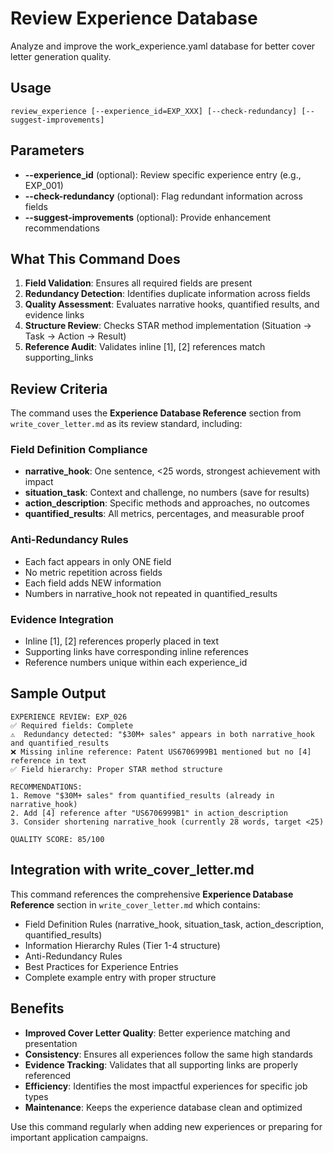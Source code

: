 # Review Experience Database

Analyze and improve the work_experience.yaml database for better cover letter generation quality.

## Usage
```
review_experience [--experience_id=EXP_XXX] [--check-redundancy] [--suggest-improvements]
```

## Parameters
- **--experience_id** (optional): Review specific experience entry (e.g., EXP_001)
- **--check-redundancy** (optional): Flag redundant information across fields
- **--suggest-improvements** (optional): Provide enhancement recommendations

## What This Command Does

1. **Field Validation**: Ensures all required fields are present
2. **Redundancy Detection**: Identifies duplicate information across fields
3. **Quality Assessment**: Evaluates narrative hooks, quantified results, and evidence links
4. **Structure Review**: Checks STAR method implementation (Situation → Task → Action → Result)
5. **Reference Audit**: Validates inline [1], [2] references match supporting_links

## Review Criteria

The command uses the **Experience Database Reference** section from `write_cover_letter.md` as its review standard, including:

### Field Definition Compliance
- **narrative_hook**: One sentence, <25 words, strongest achievement with impact
- **situation_task**: Context and challenge, no numbers (save for results)
- **action_description**: Specific methods and approaches, no outcomes
- **quantified_results**: All metrics, percentages, and measurable proof

### Anti-Redundancy Rules
- Each fact appears in only ONE field
- No metric repetition across fields
- Each field adds NEW information
- Numbers in narrative_hook not repeated in quantified_results

### Evidence Integration
- Inline [1], [2] references properly placed in text
- Supporting links have corresponding inline references
- Reference numbers unique within each experience_id

## Sample Output

```
EXPERIENCE REVIEW: EXP_026
✅ Required fields: Complete
⚠️  Redundancy detected: "$30M+ sales" appears in both narrative_hook and quantified_results
❌ Missing inline reference: Patent US6706999B1 mentioned but no [4] reference in text
✅ Field hierarchy: Proper STAR method structure

RECOMMENDATIONS:
1. Remove "$30M+ sales" from quantified_results (already in narrative_hook)
2. Add [4] reference after "US6706999B1" in action_description
3. Consider shortening narrative_hook (currently 28 words, target <25)

QUALITY SCORE: 85/100
```

## Integration with write_cover_letter.md

This command references the comprehensive **Experience Database Reference** section in `write_cover_letter.md` which contains:

- Field Definition Rules (narrative_hook, situation_task, action_description, quantified_results)
- Information Hierarchy Rules (Tier 1-4 structure)  
- Anti-Redundancy Rules
- Best Practices for Experience Entries
- Complete example entry with proper structure

## Benefits

- **Improved Cover Letter Quality**: Better experience matching and presentation
- **Consistency**: Ensures all experiences follow the same high standards
- **Evidence Tracking**: Validates that all supporting links are properly referenced
- **Efficiency**: Identifies the most impactful experiences for specific job types
- **Maintenance**: Keeps the experience database clean and optimized

Use this command regularly when adding new experiences or preparing for important application campaigns.